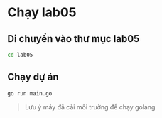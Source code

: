 # Chạy lab05

## Di chuyển vào thư mục lab05
``` bash
cd lab05
```

## Chạy dự án

``` bash
go run main.go
```

> Lưu ý máy đã cài môi trường để chạy golang